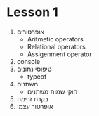 # Lesson 1

1. אופרטורים
    - Aritmetic operators
    - Relational operators
    - Assigenment operator
2. console
3. טיפוסי נתונים
    - typeof
4. משתנים
    - חוקי שמות משתנים
5. בקרת זרימה
6. אופרטור עצמי
